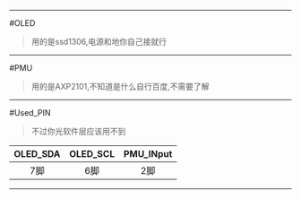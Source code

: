 <!--
 * @Author: Aliceee 1197346248@qq.com
 * @Date: 2024-01-28 04:59:37
 * @LastEditors: Aliceee 1197346248@qq.com
 * @LastEditTime: 2024-01-28 05:01:51
 * @FilePath: \Table_U8g2_project\README.md
 * @Description: 
 * _(:3」∠)_ 只想当一个单纯的笨蛋        ---最上川
 * Copyright (c) 2024 by Aliceee, All Rights Reserved. 
-->

---
#OLED
>用的是ssd1306,电源和地你自己接就行
---
#PMU
>用的是AXP2101,不知道是什么自行百度,不需要了解
---
#Used_PIN
>不过你光软件层应该用不到

|OLED_SDA|OLED_SCL|PMU_INput|
|:------:|:------:|:-------:|
|7脚|6脚|2脚|
---
